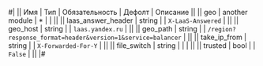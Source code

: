 
#|
|| Имя | Тип | Обязательность | Дефолт | Описание ||
|| geo | another module | * |  |  ||
|| laas_answer_header | string |  | `X-LaaS-Answered` |  ||
|| geo_host | string |  | `laas.yandex.ru` |  ||
|| geo_path | string |  | `/region?response_format=header&version=1&service=balancer` |  ||
|| take_ip_from | string |  | `X-Forwarded-For-Y` |  ||
|| file_switch | string |  |  |  ||
|| trusted | bool |  | `False` |  ||
|#